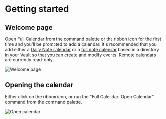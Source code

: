 # Getting started

## Welcome page

Open Full Calendar from the command palette or the ribbon icon for the first time and you'll be prompted to add a calendar. It's recommended that you add either a [Daily Note calendar](calendars/dailynote) or a [full note calendar](calendars/local) based in a directory in your Vault so that you can create and modify events. Remote calendars are currently read-only.

![Welcome page](assets/welcome-settings.gif)

## Opening the calendar

Either click on the ribbon icon, or run the "Full Calendar: Open Calendar" command from the command palette.

![Open calendar](assets/open-calendar.gif)
